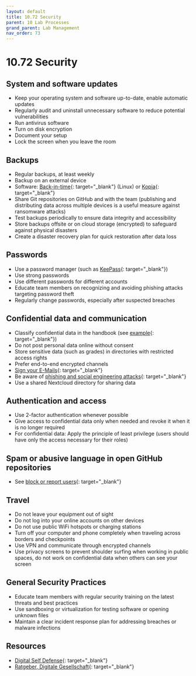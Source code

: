 ```yaml
---
layout: default
title: 10.72 Security
parent: 10 Lab Processes
grand_parent: Lab Management
nav_order: 73
---
```


# 10.72 Security

## System and software updates

- Keep your operating system and software up-to-date, enable automatic updates
- Regularly audit and uninstall unnecessary software to reduce potential vulnerabilities
- Run antivirus software
- Turn on disk encryption
- Document your setup
- Lock the screen when you leave the room

## Backups

- Regular backups, at least weekly
- Backup on an external device
- Software: [Back-in-time](https://github.com/bit-team/backintime){: target="_blank"} (Linux) or [Kopia](https://github.com/kopia/kopia?tab=readme-ov-file){: target="_blank"}
- Share Git repositories on GitHub and with the team (publishing and distributing data across multiple devices is a useful measure against ransomware attacks)
- Test backups periodically to ensure data integrity and accessibility
- Store backups offsite or on cloud storage (encrypted) to safeguard against physical disasters
- Create a disaster recovery plan for quick restoration after data loss

## Passwords

- Use a password manager (such as [KeePass](https://keepass.info/){: target="_blank"})
- Use strong passwords
- Use different passwords for different accounts
- Educate team members on recognizing and avoiding phishing attacks targeting password theft
- Regularly change passwords, especially after suspected breaches

## Confidential data and communication

- Classify confidential data in the handbook (see [example](https://digital-work-lab.github.io/handbook/docs/10-lab/11_hr.html){: target="_blank"})
- Do not post personal data online without consent
- Store sensitive data (such as grades) in directories with restricted access rights
- Prefer end-to-end encrypted channels
- [Sign your E-Mails](https://www.uni-bamberg.de/its/dienstleistungen/iam/zertifikate/e-mail/){: target="_blank"}
- Be aware of [phishing and social engineering attacks](https://www.bsi.bund.de/EN/Themen/Verbraucherinnen-und-Verbraucher/Cyber-Sicherheitslage/Methoden-der-Cyber-Kriminalitaet/Social-Engineering/social-engineering_node.html){: target="_blank"}
- Use a shared Nextcloud directory for sharing data

## Authentication and access

- Use 2-factor authentication whenever possible
- Give access to confidential data only when needed and revoke it when it is no longer required
- For confidential data: Apply the principle of least privilege (users should have only the access necessary for their roles)

## Spam or abusive language in open GitHub repositories

- See [block or report users](https://docs.github.com/en/communities/maintaining-your-safety-on-github/reporting-abuse-or-spam){: target="_blank"}

## Travel

- Do not leave your equipment out of sight
- Do not log into your online accounts on other devices
- Do not use public WiFi hotspots or charging stations
- Turn off your computer and phone completely when traveling across borders and checkpoints
- Use VPN and communicate through encrypted channels
- Use privacy screens to prevent shoulder surfing when working in public spaces, do not work on confidential data when others can see your screen

## General Security Practices

- Educate team members with regular security training on the latest threats and best practices
- Use sandboxing or virtualization for testing software or opening unknown files
- Maintain a clear incident response plan for addressing breaches or malware infections

## Resources

- [Digital Self Defense](https://defendourmovements.org/5-tips-for-online-self-defense/){: target="_blank"}
- [Ratgeber, Digitale Gesellschaft](https://www.digitale-gesellschaft.ch/ratgeber/en/){: target="_blank"}
